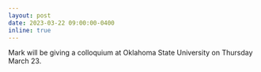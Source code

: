 ```yaml
---
layout: post
date: 2023-03-22 09:00:00-0400
inline: true
---
```


Mark will be giving a colloquium at Oklahoma State University on Thursday March 23.